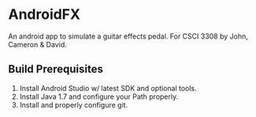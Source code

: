 AndroidFX 
=========
An android app to simulate a guitar effects pedal. 
For CSCI 3308 by John, Cameron & David.

## Build Prerequisites

1. Install Android Studio w/ latest SDK and optional tools.
2. Install Java 1.7 and configure your Path properly.
3. Install and properly configure git.
